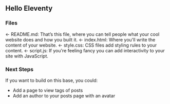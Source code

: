 ## Hello Eleventy

### Files

← README.md: That’s this file, where you can tell people what your cool website does and how you built it.
← index.html: Where you'll write the content of your website.
← style.css: CSS files add styling rules to your content.
← script.js: If you're feeling fancy you can add interactivity to your site with JavaScript.

### Next Steps

If you want to build on this base, you could:

- Add a page to view tags of posts
- Add an author to your posts page with an avatar
